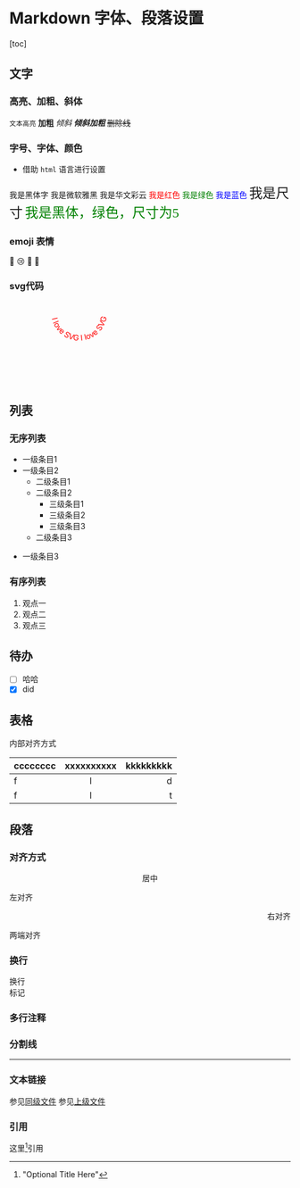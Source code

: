 # Markdown 字体、段落设置

[toc]

## 文字

### 高亮、加粗、斜体

`文本高亮`
**加粗**
*倾斜*
***倾斜加粗***
~~删除线~~

### 字号、字体、颜色

+ 借助 `html` 语言进行设置

<font face="黑体">我是黑体字</font>
<font face="微软雅黑">我是微软雅黑</font>
<font face="STCAIYUN">我是华文彩云</font>
<font color=red>我是红色</font>
<font color=#008000>我是绿色</font>
<font color=Blue>我是蓝色</font>
<font size=5>我是尺寸</font>
<font face="黑体" color=green size=5>我是黑体，绿色，尺寸为5</font>

### emoji 表情

:tea:
:cry:
:sheep:
:horse:

### svg代码

<svg xmlns="http://www.w3.org/2000/svg" version="1.1" xmlns:xlink="http://www.w3.org/1999/xlink">
   <defs>
    <path id="path1" d="M75,20 a1,1 0 0,0 100,0" /path>
  </defs>
  <text x="10" y="100" style="fill:red;">
    <textPath xlink:href="#path1">I love SVG I love SVG</textPath>
  </text>
</svg>

## 列表

### 无序列表

+ 一级条目1
+ 一级条目2
  + 二级条目1
  + 二级条目2
    + 三级条目1
    + 三级条目2
    * 三级条目3
  * 二级条目3
- 一级条目3

### 有序列表

1. 观点一
1. 观点二
1. 观点三

## 待办

+ [ ] 哈哈
+ [x] did

## 表格

内部对齐方式

| cccccccc | xxxxxxxxxx | kkkkkkkkk |
| :------- | :--------: | --------: |
| f        |     l      |         d |
| f        |     l      |         t |

## 段落

### 对齐方式

<center>居中</center>
<p align="left">左对齐</p>
<p align="right">右对齐</p>
<p align="justify">两端对齐</p>

### 换行

换行</br>标记

### 多行注释

<!--
哈哈我是多段
注释，
不会在浏览器中显示。
-->

[//]: # ( 哈哈我是注释，不会在浏览器中显示。)

### 分割线

***

### 文本链接

参见[同级文件](markdown数学.md)
参见[上级文件](../【E】Python/pip.md)

### 引用

这里[^id]引用

[^id]:  "Optional Title Here"

